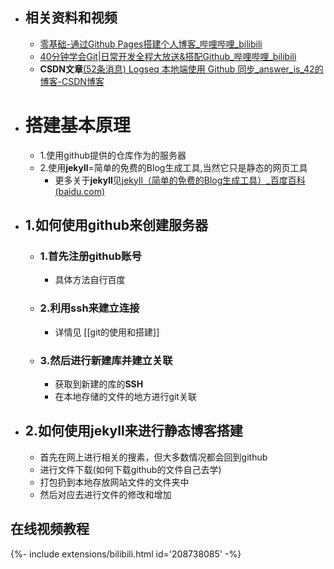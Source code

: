 - ## 相关资料和视频
	- [零基础-通过Github Pages搭建个人博客_哔哩哔哩_bilibili](https://www.bilibili.com/video/BV1Xh411b7wh?p=4&spm_id_from=333.1007.top_right_bar_window_history.content.click)
	- [40分钟学会Git|日常开发全程大放送&搭配Github_哔哩哔哩_bilibili](https://www.bilibili.com/video/BV1db4y1d79C?spm_id_from=333.1007.top_right_bar_window_history.content.click)
	- **CSDN文章**[(52条消息) Logseq 本地端使用 Github 同步_answer_is_42的博客-CSDN博客](https://blog.csdn.net/answer_is_42/article/details/121524714)
- # 搭建基本原理
	- 1.使用github提供的仓库作为的服务器
	- 2.使用**jekyll**=简单的免费的Blog生成工具,当然它只是静态的网页工具
		- 更多关于**jekyll**见[jekyll（简单的免费的Blog生成工具）_百度百科 (baidu.com)](https://baike.baidu.com/item/jekyll/1164861?fr=aladdin)
- ## 1.如何使用github来创建服务器
	- ### 1.首先注册github账号
		- 具体方法自行百度
	- ### 2.利用ssh来建立连接
		- 详情见 [[git的使用和搭建]]
	- ### 3.然后进行新建库并建立关联
		- 获取到新建的库的**SSH**
		- 在本地存储的文件的地方进行git关联
- ## 2.如何使用jekyll来进行静态博客搭建
	- 首先在网上进行相关的搜素，但大多数情况都会回到github
	- 进行文件下载(如何下载github的文件自己去学)
	- 打包扔到本地存放网站文件的文件夹中
	- 然后对应去进行文件的修改和增加
## 在线视频教程
<div>{%- include extensions/bilibili.html id='208738085' -%}</div>
